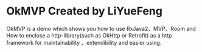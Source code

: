 # OkMVP Created by LiYueFeng
 
OkMVP is a demo which shows you how to use RxJava2、MVP、Room and How to enclose a http-library(such as OkHttp or Retrofit) as a http framework for maintainability 、extendibility and easier using.
